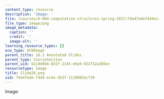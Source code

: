 ```yaml
---
content_type: resource
description: 'Image: '
file: /courses/6-004-computation-structures-spring-2017/7da47edef444ec4a3b371119002ec739_Slide26.png
file_type: image/png
image_metadata:
  caption: ''
  credit: ''
  image-alt: ''
learning_resource_types: []
ocw_type: OCWImage
parent_title: 16.1 Annotated Slides
parent_type: CourseSection
parent_uid: 61c8d864-831f-2145-e0a9-922732a385ec
resourcetype: Image
title: Slide26.png
uid: 7da47ede-f444-ec4a-3b37-1119002ec739
---
```

Image: 


